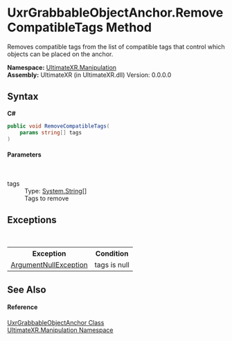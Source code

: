 # UxrGrabbableObjectAnchor.RemoveCompatibleTags Method 
 

Removes compatible tags from the list of compatible tags that control which objects can be placed on the anchor.

**Namespace:**&nbsp;<a href="N_UltimateXR_Manipulation">UltimateXR.Manipulation</a><br />**Assembly:**&nbsp;UltimateXR (in UltimateXR.dll) Version: 0.0.0.0

## Syntax

**C#**<br />
``` C#
public void RemoveCompatibleTags(
	params string[] tags
)
```


#### Parameters
&nbsp;<dl><dt>tags</dt><dd>Type: <a href="https://docs.microsoft.com/dotnet/api/system.string" target="_blank" rel="noopener noreferrer">System.String</a>[]<br />Tags to remove</dd></dl>

## Exceptions
&nbsp;<table><tr><th>Exception</th><th>Condition</th></tr><tr><td><a href="https://docs.microsoft.com/dotnet/api/system.argumentnullexception" target="_blank" rel="noopener noreferrer">ArgumentNullException</a></td><td>tags is null</td></tr></table>

## See Also


#### Reference
<a href="T_UltimateXR_Manipulation_UxrGrabbableObjectAnchor">UxrGrabbableObjectAnchor Class</a><br /><a href="N_UltimateXR_Manipulation">UltimateXR.Manipulation Namespace</a><br />